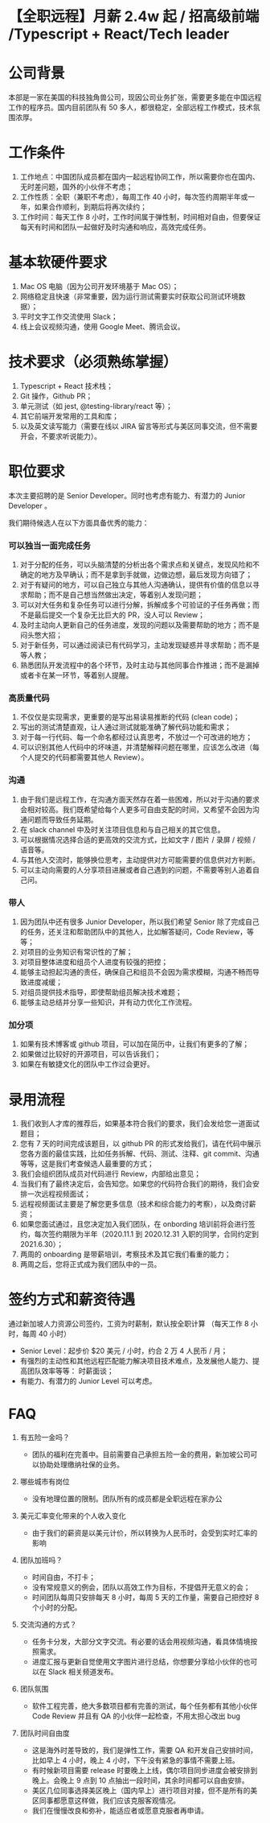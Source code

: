 # 【全职远程】月薪 2.4w 起 / 招高级前端 /Typescript + React/Tech leader

# 公司背景

本部是一家在美国的科技独角兽公司，现因公司业务扩张，需要更多能在中国远程工作的程序员。国内目前团队有 50 多人，都很稳定，全部远程工作模式，技术氛围浓厚。

# 工作条件

1. 工作地点：中国团队成员都在国内一起远程协同工作，所以需要你也在国内、无时差问题，国外的小伙伴不考虑；
1. 工作性质：全职（兼职不考虑），每周工作 40 小时，每次签约周期半年或一年，如果合作顺利，到期后将再次续约；
1. 工作时间：每天工作 8 小时，工作时间属于弹性制，时间相对自由，但要保证每天有时间和团队一起做好及时沟通和响应，高效完成任务。

# 基本软硬件要求

1. Mac OS 电脑（因为公司开发环境基于 Mac OS）；
1. 网络稳定且快速（非常重要，因为运行测试需要实时获取公司测试环境数据）；
1. 平时文字工作交流使用 Slack；
1. 线上会议视频沟通，使用 Google Meet、腾讯会议。

# 技术要求（必须熟练掌握）

1. Typescript + React 技术栈；
1. Git 操作，Github PR；
1. 单元测试（如 jest, @testing-library/react 等）；
1. 其它前端开发常用的工具和库；
1. 以及英文读写能力（需要在线以 JIRA 留言等形式与美区同事交流，但不需要开会，不要求听说能力）。

# 职位要求

本次主要招聘的是 Senior Developer。同时也考虑有能力、有潜力的 Junior Developer 。

我们期待候选人在以下方面具备优秀的能力：

### 可以独当一面完成任务

1. 对于分配的任务，可以头脑清楚的分析出各个需求点和关键点，发现风险和不确定的地方及早确认；而不是拿到手就做，边做边想，最后发现方向错了；
1. 对于有疑问的地方，可以自己独立与其他人沟通确认，提供有价值的信息以寻求帮助；而不是自己想当然做出决定，等着别人发现问题；
1. 可以对大任务和复杂任务可以进行分解，拆解成多个可验证的子任务再做；而不是最后提交一个复杂无比巨大的 PR，没人可以 Review；
1. 及时主动向人更新自己的任务进度，发现的问题以及需要帮助的地方；而不是闷头憋大招；
1. 对于新任务，可以通过阅读已有代码学习，主动发现疑惑并寻求帮助；而不是等人教；
1. 熟悉团队开发流程中的各个环节，及时主动与其他同事合作推进；而不是漏掉或者卡在某一环节，等着别人提醒。

### 高质量代码

1. 不仅仅是实现需求，更重要的是写出易读易推断的代码 (clean code)；
1. 写出的测试清楚直观，让人通过测试就能准确了解代码功能和需求；
1. 对于每一行代码、每一个命名都经过认真思考，不放过一个可改进的地方；
1. 可以识别其他人代码中的坏味道，并清楚解释问题在哪里，应该怎么改进（每个人提交的代码都需要其他人 Review）。

### 沟通

1. 由于我们是远程工作，在沟通方面天然存在着一些困难，所以对于沟通的要求会相对较高。我们既希望给每个人更多可自由支配的时间，又希望不会因为沟通问题而导致任务延期。
1. 在 slack channel 中及时关注项目信息和与自己相关的其它信息。
1. 可以根据情况选择合适的更高效的交流方式，比如文字 / 图片 / 录屏 / 视频 / 语音等。
1. 与其他人交流时，能够换位思考，主动提供对方可能需要的信息供对方判断。
1. 可以主动向需要的人分享项目进展或者自己遇到的问题，不需要等别人追着自己问。

### 带人

1. 因为团队中还有很多 Junior Developer，所以我们希望 Senior 除了完成自己的任务，还关注和帮助团队中的其他人，比如解答疑问，Code Review，等等；
1. 对项目的业务知识有常识性的了解；
1. 对项目整体进度和组员个人进度有较强的把控；
1. 能够主动担起沟通的责任，确保自己和组员不会因为需求模糊，沟通不畅而导致进度减缓；
1. 对组员提供技术指导，即使帮助组员解决技术难题；
1. 能够主动总结并分享一些知识，并有动力优化工作流程。

### 加分项

1. 如果有技术博客或 github 项目，可以加在简历中，让我们有更多的了解；
1. 如果做过比较好的开源项目，可以告诉我们；
1. 如果在有敏捷文化的团队中工作过会更好。

# 录用流程

1. 我们收到人才库的推荐后，如果基本符合我们的要求，我们会发给您一道面试题目；
1. 您有 7 天的时间完成该题目，以 github PR 的形式发给我们，请在代码中展示您各方面的最佳实践，比如任务拆解、代码、测试、注释、git commit、沟通等等，这是我们考查候选人最重要的方式；
1. 我们会组织团队成员对代码进行 Review，内部给出意见；
1. 当我们有了最终决定后，会告知您。如果您的代码符合我们的期待，我们会安排一次远程视频面试；
1. 远程视频面试主要是了解您更多信息（技术和综合能力的考察），以及商讨薪资；
1. 如果您面试通过，且您决定加入我们团队，在 onbording 培训前将会进行签约，每次签约期限为半年（2020.11.1 到 2020.12.31 入职的同学，合同约定到 2021.6.30）；
1. 两周的 onboarding 是带薪培训，考察技术及其它我们看重的能力；
1. 两周之后，您将正式成为我们团队中的一员。

# 签约方式和薪资待遇

通过新加坡人力资源公司签约，工资为时薪制，默认按全职计算 （每天工作 8 小时，每周 40 小时）

- Senior Level：起步价 $20 美元 / 小时，约合 2 万 4 人民币 / 月；
- 有强烈的主动性和其他远程匹配能力解决项目技术难点，及发展他人能力、提高团队效率等等： 时薪面谈；
- 有能力、有潜力的 Junior Level 可以考虑。

# FAQ

1. 有五险一金吗？
    - 团队的福利在完善中。目前需要自己承担五险一金的费用，新加坡公司可以协助处理缴纳社保的业务。

2. 哪些城市有岗位
    - 没有地理位置的限制。团队所有的成员都是全职远程在家办公

3. 美元汇率变化带来的个人收入变化
    - 由于我们的薪资是以美元计价，所以转换为人民币时，会受到实时汇率的影响

4. 团队加班吗？
    - 时间自由，不打卡；
    - 没有常规意义的例会，团队以高效工作为目标，不提倡开无意义的会；
    - 时间团队每周只安排每天 8 小时，每周 5 天的工作量，需要自己把控好 8 个小时的分配。

5. 交流沟通的方式？
    - 任务卡分发，大部分文字交流。有必要的话会用视频沟通，看具体情境按照需求。
    - 进度汇报与更新自觉使用文字图片进行总结，你想要分享给小伙伴的也可以在 Slack 相关频道发布。

6. 团队氛围
    - 软件工程完善，绝大多数项目都有完善的测试，每个任务都有其他小伙伴 Code Review 并且有 QA 的小伙伴一起检查，不用太担心改出 bug

7. 团队时间自由度
    - 这是海外时差导致的，我们是弹性工作，需要 QA 和开发自己安排时间，比如早上 4 小时，晚上 4 小时，下午没有紧急的事情不需要上班。
    - 有时候新项目需要 release 时要晚上上线，偶尔项目同步进度会被安排到晚上。会晚上 9 点到 10 点抽出一段时间，其余时间都可以自由安排。
    - 美区几位同事选择美区晚上（国内早上）进行项目对接，但不是所有的美区同事都愿意这样做，我们应该克服客观情况。
    - 我们在慢慢改良和弥补，能适应者或愿意克服者再申请。
